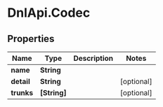 # DnlApi.Codec

## Properties
Name | Type | Description | Notes
------------ | ------------- | ------------- | -------------
**name** | **String** |  | 
**detail** | **String** |  | [optional] 
**trunks** | **[String]** |  | [optional] 


